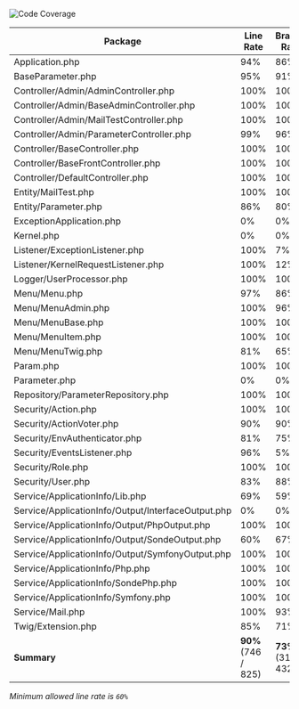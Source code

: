 ![Code Coverage](https://img.shields.io/badge/Code%20Coverage-90%25-success?style=flat)

Package | Line Rate | Branch Rate | Health
-------- | --------- | ----------- | ------
Application.php | 94% | 86% | ✔
BaseParameter.php | 95% | 91% | ✔
Controller/Admin/AdminController.php | 100% | 100% | ✔
Controller/Admin/BaseAdminController.php | 100% | 100% | ✔
Controller/Admin/MailTestController.php | 100% | 100% | ✔
Controller/Admin/ParameterController.php | 99% | 96% | ✔
Controller/BaseController.php | 100% | 100% | ✔
Controller/BaseFrontController.php | 100% | 100% | ✔
Controller/DefaultController.php | 100% | 100% | ✔
Entity/MailTest.php | 100% | 100% | ✔
Entity/Parameter.php | 86% | 80% | ✔
ExceptionApplication.php | 0% | 0% | ❌
Kernel.php | 0% | 0% | ❌
Listener/ExceptionListener.php | 100% | 7% | ✔
Listener/KernelRequestListener.php | 100% | 12% | ✔
Logger/UserProcessor.php | 100% | 100% | ✔
Menu/Menu.php | 97% | 86% | ✔
Menu/MenuAdmin.php | 100% | 96% | ✔
Menu/MenuBase.php | 100% | 100% | ✔
Menu/MenuItem.php | 100% | 100% | ✔
Menu/MenuTwig.php | 81% | 65% | ✔
Param.php | 100% | 100% | ✔
Parameter.php | 0% | 0% | ❌
Repository/ParameterRepository.php | 100% | 100% | ✔
Security/Action.php | 100% | 100% | ✔
Security/ActionVoter.php | 90% | 90% | ✔
Security/EnvAuthenticator.php | 81% | 75% | ✔
Security/EventsListener.php | 96% | 5% | ✔
Security/Role.php | 100% | 100% | ✔
Security/User.php | 83% | 88% | ✔
Service/ApplicationInfo/Lib.php | 69% | 59% | ➖
Service/ApplicationInfo/Output/InterfaceOutput.php | 0% | 0% | ❌
Service/ApplicationInfo/Output/PhpOutput.php | 100% | 100% | ✔
Service/ApplicationInfo/Output/SondeOutput.php | 60% | 67% | ➖
Service/ApplicationInfo/Output/SymfonyOutput.php | 100% | 100% | ✔
Service/ApplicationInfo/Php.php | 100% | 100% | ✔
Service/ApplicationInfo/SondePhp.php | 100% | 100% | ✔
Service/ApplicationInfo/Symfony.php | 100% | 100% | ✔
Service/Mail.php | 100% | 93% | ✔
Twig/Extension.php | 85% | 71% | ✔
**Summary** | **90%** (746 / 825) | **73%** (314 / 432) | ✔

_Minimum allowed line rate is `60%`_
